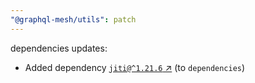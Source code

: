 ```yaml
---
"@graphql-mesh/utils": patch
---
```

dependencies updates:
  - Added dependency [`jiti@^1.21.6` ↗︎](https://www.npmjs.com/package/jiti/v/1.21.6) (to `dependencies`)
